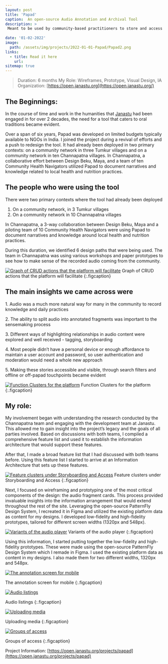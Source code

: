 ```yaml
---
layout: post
title: 'Papad'
caption:  An open-source Audio Annotation and Archival Tool
description: >
 Meant to be used by community-based practitioners to store and access knowledge bases. Originally designed to run on Raspberry Pis and over a community network set up in Tumkaru.
 
date: '01-02-2022'
image: 
  path: /assets/img/projects/2022-01-01-Papad/Papad2.png
links:
  - title: Read it here
    url: 
sitemap: true
---
```



> Duration: 6 months
> My Role: Wireframes, Prototype, Visual Design, IA  
> Organization: [https://open.janastu.org](https://open.janastu.org/)

## The Beginnings:

In the course of time and work in the humanities that [Janastu](https://open.janastu.org/) had been engaged in for over 2 decades, the need for a tool that caters to oral traditions became evident.

Over a span of six years, Papad was developed on limited budgets typically available to NGOs in India. I joined the project during a revival of efforts and a push to redesign the tool. It had already been deployed in two primary contexts: on a community network in three Tumkur villages and on a community network in ten Channapatna villages. In Channapatna, a collaborative effort between Design Beku, Maya, and a team of ten Community Health Navigators utilized Papad to document narratives and knowledge related to local health and nutrition practices.

## The people who were using the tool

There were two primary contexts where the tool had already been deployed

1.  On a community network, in 3 Tumkur villages
2.  On a community network in 10 Channapatna villages

In Channapatna, a 3-way collaboration between Design Beku, Maya and a piloting team of 10 Community Health Navigators were using Papad to document narratives and knowledge around local health and nutrition practices.

During this duration, we identified 6 design paths that were being used. The team in Channapatna was using various workshops and paper prototypes to see how to make sense of the recorded audio coming from the community.

<a class="spotlight" href="/assets/img/projects/2022-01-01-Papad/Papad1.png">![Graph of CRUD actions that the platform will facilitate](/assets/img/projects/2022-01-01-Papad/Papad1.png)</a>
Graph of CRUD actions that the platform will facilitate
{:.figcaption}

## The main insights we came across were

1\. Audio was a much more natural way for many in the community to record knowledge and daily practices

2\. The ability to split audio into annotated fragments was important to the sensemaking process

3\. Different ways of highlighting relationships in audio content were explored and well received - tagging, storyboarding

4\. Most people didn’t have a personal device or enough affordance to maintain a user account and password, so user authentication and moderation would need a whole new approach

5\. Making these stories accessible and visible, through search filters and offline or off-papad touchpoints became evident

<a class="spotlight" href="/assets/img/projects/2022-01-01-Papad/58e243f2d8704c61edbdcc87a567fd17_MD5.png">![Function Clusters for the platform](/assets/img/projects/2022-01-01-Papad/58e243f2d8704c61edbdcc87a567fd17_MD5.png)</a>
Function Clusters for the platform
{:.figcaption}

## My role:

My involvement began with understanding the research conducted by the Channapatna team and engaging with the development team at Janastu. This allowed me to gain insight into the project’s legacy and the goals of all parties involved. Based on discussions with both teams, I compiled a comprehensive feature list and used it to establish the information architecture that would support these features.

After that, I made a broad feature list that I had discussed with both teams before. Using this feature list I started to arrive at an Information Architecture that sets up these features.

<a class="spotlight" href="/assets/img/projects/2022-01-01-Papad/8a96afee2cd78614bfedbcc59bc09dfa_MD5.png">![Feature clusters under Storyboarding and Access](/assets/img/projects/2022-01-01-Papad/8a96afee2cd78614bfedbcc59bc09dfa_MD5.png)</a>
Feature clusters under Storyboarding and Access
{:.figcaption}

Next, I focused on wireframing and prototyping one of the most critical components of the design: the audio fragment cards. This process provided invaluable insights into the information arrangement that would extend throughout the rest of the site. Leveraging the open-source PatternFly Design System, I recreated it in Figma and utilized the existing platform data as content for my designs. I developed low-fidelity and high-fidelity prototypes, tailored for different screen widths (1320px and 548px).

<a class="spotlight" href="assets/img/projects/2022-01-01-Papad/252973305ed0a18376f6c7e6c033481d_MD5.png">![Variants of the audio player](/assets/img/projects/2022-01-01-Papad/252973305ed0a18376f6c7e6c033481d_MD5.png)</a>
Variants of the audio player
{:.figcaption}

Using this information, I started putting together the low-fidelity and high-fidelity prototypes. These were made using the open-source PatternFly Design System which I remade in Figma. I used the existing platform data as content in my designs. I also made them for two different widths, 1320px and 548px.


<a class="spotlight" href="/assets/img/projects/2022-01-01-Papad/PapadMob_(1).jpg">![The annotation screen for mobile](/assets/img/projects/2022-01-01-Papad/PapadMob_(1).jpg)</a>

The annotation screen for mobile
{:.figcaption}

<a class="spotlight" href="/assets/img/projects/2022-01-01-Papad/PapadMob_(2).jpg">![Audio listings](/assets/img/projects/2022-01-01-Papad/PapadMob_(2).jpg)</a>

Audio listings
{:.figcaption}

<a class="spotlight" href="/assets/img/projects/2022-01-01-Papad/PapadMob_(3).jpg">![Uploading media](/assets/img/projects/2022-01-01-Papad/PapadMob_(3).jpg)</a>

Uploading media
{:.figcaption}

<a class="spotlight" href="/assets/img/projects/2022-01-01-Papad/PapadMob_(4).jpg">![Groups of access](/assets/img/projects/2022-01-01-Papad/PapadMob_(4).jpg)</a>

Groups of access
{:.figcaption}

 Project Information: [https://open.janastu.org/projects/papad](https://open.janastu.org/projects/papad)

